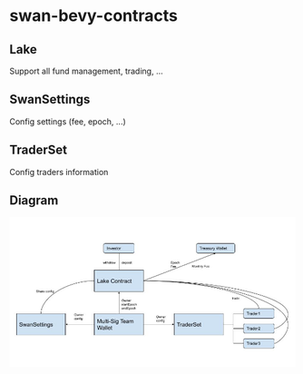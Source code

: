 # swan-bevy-contracts

## Lake

Support all fund management, trading, ...

## SwanSettings

Config settings (fee, epoch, ...)

## TraderSet

Config traders information

## Diagram

![My animated logo](diagram.jpg)
